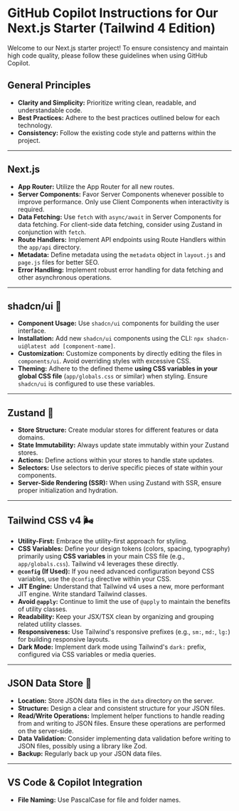# GitHub Copilot Instructions for Our Next.js Starter (Tailwind 4 Edition)

Welcome to our Next.js starter project! To ensure consistency and maintain high code quality, please follow these guidelines when using GitHub Copilot.

## General Principles

- **Clarity and Simplicity:** Prioritize writing clean, readable, and understandable code.
- **Best Practices:** Adhere to the best practices outlined below for each technology.
- **Consistency:** Follow the existing code style and patterns within the project.

---

## Next.js

- **App Router:** Utilize the App Router for all new routes.
- **Server Components:** Favor Server Components whenever possible to improve performance. Only use Client Components when interactivity is required.
- **Data Fetching:** Use `fetch` with `async/await` in Server Components for data fetching. For client-side data fetching, consider using Zustand in conjunction with `fetch`.
- **Route Handlers:** Implement API endpoints using Route Handlers within the `app/api` directory.
- **Metadata:** Define metadata using the `metadata` object in `layout.js` and `page.js` files for better SEO.
- **Error Handling:** Implement robust error handling for data fetching and other asynchronous operations.

---

## shadcn/ui 🎨

- **Component Usage:** Use `shadcn/ui` components for building the user interface.
- **Installation:** Add new `shadcn/ui` components using the CLI: `npx shadcn-ui@latest add [component-name]`.
- **Customization:** Customize components by directly editing the files in `components/ui`. Avoid overriding styles with excessive CSS.
- **Theming:** Adhere to the defined theme **using CSS variables in your global CSS file** (`app/globals.css` or similar) when styling. Ensure `shadcn/ui` is configured to use these variables.

---

## Zustand 🐻

- **Store Structure:** Create modular stores for different features or data domains.
- **State Immutability:** Always update state immutably within your Zustand stores.
- **Actions:** Define actions within your stores to handle state updates.
- **Selectors:** Use selectors to derive specific pieces of state within your components.
- **Server-Side Rendering (SSR):** When using Zustand with SSR, ensure proper initialization and hydration.

---

## Tailwind CSS v4 🌬️

- **Utility-First:** Embrace the utility-first approach for styling.
- **CSS Variables:** Define your design tokens (colors, spacing, typography) primarily using **CSS variables** in your main CSS file (e.g., `app/globals.css`). Tailwind v4 leverages these directly.
- **`@config` (If Used):** If you need advanced configuration beyond CSS variables, use the `@config` directive within your CSS.
- **JIT Engine:** Understand that Tailwind v4 uses a new, more performant JIT engine. Write standard Tailwind classes.
- **Avoid `@apply`:** Continue to limit the use of `@apply` to maintain the benefits of utility classes.
- **Readability:** Keep your JSX/TSX clean by organizing and grouping related utility classes.
- **Responsiveness:** Use Tailwind's responsive prefixes (e.g., `sm:`, `md:`, `lg:`) for building responsive layouts.
- **Dark Mode:** Implement dark mode using Tailwind's `dark:` prefix, configured via CSS variables or media queries.

---

## JSON Data Store 📁

- **Location:** Store JSON data files in the `data` directory on the server.
- **Structure:** Design a clear and consistent structure for your JSON files.
- **Read/Write Operations:** Implement helper functions to handle reading from and writing to JSON files. Ensure these operations are performed on the server-side.
- **Data Validation:** Consider implementing data validation before writing to JSON files, possibly using a library like Zod.
- **Backup:** Regularly back up your JSON data files.

---

## VS Code & Copilot Integration

- **File Naming:** Use PascalCase for file and folder names.
